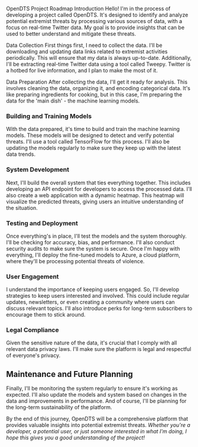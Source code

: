 OpenDTS Project Roadmap
Introduction
Hello! I'm in the process of developing a project called OpenDTS. It's designed to identify and analyze potential extremist threats by processing various sources of data, with a focus on real-time Twitter data. My goal is to provide insights that can be used to better understand and mitigate these threats.

Data Collection
First things first, I need to collect the data. I'll be downloading and updating data links related to extremist activities periodically. This will ensure that my data is always up-to-date. Additionally, I'll be extracting real-time Twitter data using a tool called Tweepy. Twitter is a hotbed for live information, and I plan to make the most of it.

Data Preparation
After collecting the data, I'll get it ready for analysis. This involves cleaning the data, organizing it, and encoding categorical data. It's like preparing ingredients for cooking, but in this case, I'm preparing the data for the 'main dish' - the machine learning models.

### Building and Training Models
With the data prepared, it's time to build and train the machine learning models. These models will be designed to detect and verify potential threats. I'll use a tool called TensorFlow for this process. I'll also be updating the models regularly to make sure they keep up with the latest data trends.

### System Development
Next, I'll build the overall system that ties everything together. This includes developing an API endpoint for developers to access the processed data. I'll also create a web application with a dynamic heatmap. This heatmap will visualize the predicted threats, giving users an intuitive understanding of the situation.

### Testing and Deployment
Once everything's in place, I'll test the models and the system thoroughly. I'll be checking for accuracy, bias, and performance. I'll also conduct security audits to make sure the system is secure. Once I'm happy with everything, I'll deploy the fine-tuned models to Azure, a cloud platform, where they'll be processing potential threats of violence.

### User Engagement
I understand the importance of keeping users engaged. So, I'll develop strategies to keep users interested and involved. This could include regular updates, newsletters, or even creating a community where users can discuss relevant topics. I'll also introduce perks for long-term subscribers to encourage them to stick around.

### Legal Compliance
Given the sensitive nature of the data, it's crucial that I comply with all relevant data privacy laws. I'll make sure the platform is legal and respectful of everyone's privacy.

## Maintenance and Future Planning
Finally, I'll be monitoring the system regularly to ensure it's working as expected. I'll also update the models and system based on changes in the data and improvements in performance. And of course, I'll be planning for the long-term sustainability of the platform.

By the end of this journey, OpenDTS will be a comprehensive platform that provides valuable insights into potential extremist threats. 
*Whether you're a developer, a potential user, or just someone interested in what I'm doing, I hope this gives you a good understanding of the project!*